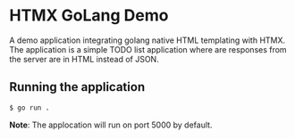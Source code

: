 # HTMX GoLang Demo
A demo application integrating golang native HTML templating with HTMX. The application is a simple TODO list application where are responses from the server are in HTML instead of JSON.


## Running the application
```bash
$ go run .
```

**Note**: The applocation will run on port 5000 by default.